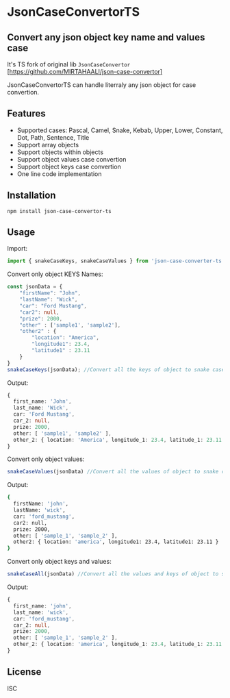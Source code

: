 # JsonCaseConvertorTS
## Convert any json object key name and values case

It's TS fork of original lib `JsonCaseConvertor` [https://github.com/MIRTAHAALI/json-case-convertor]

JsonCaseConvertorTS can handle literraly any json object for case convertion. 
## Features

- Supported cases: Pascal, Camel, Snake, Kebab, Upper, Lower, Constant, Dot, Path, Sentence, Title
- Support array objects
- Support objects within objects
- Support object values case convertion
- Support object keys case convertion
- One line code implementation

## Installation

```npm
npm install json-case-convertor-ts
```

## Usage

Import:

```javascript
import { snakeCaseKeys, snakeCaseValues } from 'json-case-converter-ts';
```

Convert only object KEYS Names:

```typescript
const jsonData = { 
	"firstName": "John", 
	"lastName": "Wick", 
	"car": "Ford Mustang",
	"car2": null,
	"prize": 2000,
	"other" : ['sample1', 'sample2'],
	"other2" : {
		"location": "America",
		"longitude1": 23.4,
		"latitude1" : 23.11
	}
}
snakeCaseKeys(jsonData); //Convert all the keys of object to snake case
```

Output:

```typescript
{
  first_name: 'John',
  last_name: 'Wick',
  car: 'Ford Mustang',
  car_2: null,
  prize: 2000,
  other: [ 'sample1', 'sample2' ],
  other_2: { location: 'America', longitude_1: 23.4, latitude_1: 23.11 }
}
```

Convert only object values:

```typescript
snakeCaseValues(jsonData) //Convert all the values of object to snake case
```

Output:

```sh
{
  firstName: 'john',
  lastName: 'wick',
  car: 'ford_mustang',
  car2: null,
  prize: 2000,
  other: [ 'sample_1', 'sample_2' ],
  other2: { location: 'america', longitude1: 23.4, latitude1: 23.11 }
}
```

Convert only object keys and values:

```typescript
snakeCaseAll(jsonData) //Convert all the values and keys of object to snake case
```
Output:

```typescript
{
  first_name: 'john',
  last_name: 'wick',
  car: 'ford_mustang',
  car_2: null,
  prize: 2000,
  other: [ 'sample_1', 'sample_2' ],
  other_2: { location: 'america', longitude_1: 23.4, latitude_1: 23.11 }
}
```


## License

ISC
